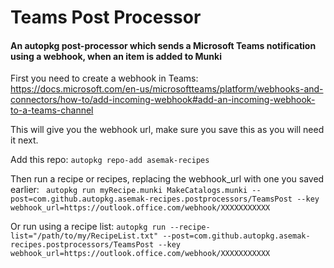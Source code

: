 # Teams Post Processor

#### An autopkg post-processor which sends a Microsoft Teams notification using a webhook, when an item is added to Munki

First you need to create a webhook in Teams: https://docs.microsoft.com/en-us/microsoftteams/platform/webhooks-and-connectors/how-to/add-incoming-webhook#add-an-incoming-webhook-to-a-teams-channel

This will give you the webhook url, make sure you save this as you will need it next.

Add this repo:
``` autopkg repo-add asemak-recipes ```

Then run a recipe or recipes, replacing the webhook_url with one you saved earlier:
``` autopkg run myRecipe.munki MakeCatalogs.munki --post=com.github.autopkg.asemak-recipes.postprocessors/TeamsPost --key webhook_url=https://outlook.office.com/webhook/XXXXXXXXXXX```

Or run using a recipe list:
```autopkg run --recipe-list="/path/to/my/RecipeList.txt" --post=com.github.autopkg.asemak-recipes.postprocessors/TeamsPost --key webhook_url=https://outlook.office.com/webhook/XXXXXXXXXXX```
